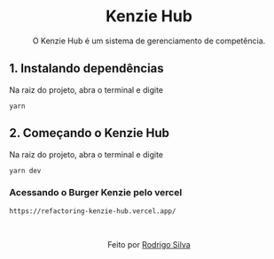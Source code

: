 <div align="center">
<h1>Kenzie Hub</h1>

<p>O Kenzie Hub é um sistema de gerenciamento de competência.</p>
</div>

## 1. Instalando dependências

Na raiz do projeto, abra o terminal e digite

```
yarn
```

## 2. Começando o Kenzie Hub

Na raiz do projeto, abra o terminal e digite

```
yarn dev
```

### Acessando o Burger Kenzie pelo vercel

```
https://refactoring-kenzie-hub.vercel.app/
```

<br/>
<p align="center">Feito por <a href="https://www.linkedin.com/in/rodrigo-de-jesus-silva/">Rodrigo Silva</a>
</p>
